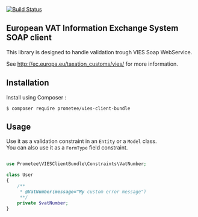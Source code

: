 [![Build Status](https://travis-ci.org/Prometee/VIESClientBundle.svg?branch=master)](https://travis-ci.org/Prometee/VIESClientBundle)

## European VAT Information Exchange System SOAP client

This library is designed to handle validation trough VIES Soap WebService.

See http://ec.europa.eu/taxation_customs/vies/ for more information.

## Installation

Install using Composer :

```
$ composer require prometee/vies-client-bundle
```

## Usage

Use it as a validation constraint in an `Entity` or a `Model` class.  
You can also use it as a `FormType` field constraint.

```php

use Prometee\VIESClientBundle\Constraints\VatNumber;

class User
{
    /**
     * @VatNumber(message="My custom error message")
     **/
    private $vatNumber;
}

```
